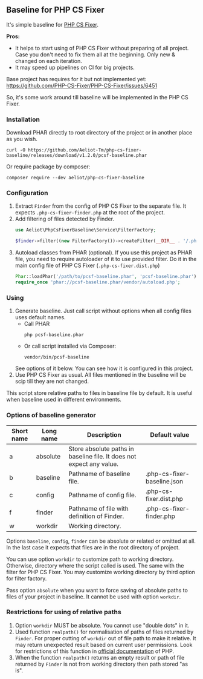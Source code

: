 ## Baseline for PHP CS Fixer

It's simple baseline for [PHP CS Fixer](https://github.com/PHP-CS-Fixer/PHP-CS-Fixer).

**Pros:**
- It helps to start using of PHP CS Fixer without preparing of all project.
  Case you don't need to fix them all at the beginning. Only new & changed on each iteration.
- It may speed up pipelines on CI for big projects.

Base project has requires for it but not implemented yet: https://github.com/PHP-CS-Fixer/PHP-CS-Fixer/issues/6451

So, it's some work around till baseline will be implemented in the PHP CS Fixer.

### Installation

Download PHAR directly to root directory of the project or in another place as you wish.
```shell
curl -O https://github.com/Aeliot-Tm/php-cs-fixer-baseline/releases/download/v1.2.0/pcsf-baseline.phar
```

Or require package by composer:
```shell
composer require --dev aeliot/php-cs-fixer-baseline
```

### Configuration

1. Extract `Finder` from the config of PHP CS Fixer to the separate file.
   It expects `.php-cs-fixer-finder.php` at the root of the project.
2. Add filtering of files detected by Finder.
   ```php
   use Aeliot\PhpCsFixerBaseline\Service\FilterFactory;

   $finder->filter((new FilterFactory())->createFilter(__DIR__ . '/.php-cs-fixer-baseline.json', $config));
   ```
3. Autoload classes from PHAR (optional).
   If you use this project as PHAR file, you need to require autoloader of it to use provided filter.
   Do it in the main config file of PHP CS Fixer (`.php-cs-fixer.dist.php`)
   ```php
   Phar::loadPhar('/path/to/pcsf-baseline.phar', 'pcsf-baseline.phar');
   require_once 'phar://pcsf-baseline.phar/vendor/autoload.php';
   ```

### Using
1. Generate baseline. Just call script without options when all config files uses default names.
   - Call PHAR
     ```shell
     php pcsf-baseline.phar
     ```
   - Or call script installed via Composer:
     ```shell
     vendor/bin/pcsf-baseline
     ```
   See options of it below. You can see how it is configured in this project.
2. Use PHP CS Fixer as usual. All files mentioned in the baseline will be scip till they are not changed.

This script store relative paths to files in baseline file by default. It is useful when baseline used
in different environments.

### Options of baseline generator

| Short name | Long name | Description                                                          | Default value               |
|------------|-----------|----------------------------------------------------------------------|-----------------------------|
| a          | absolute  | Store absolute paths in baseline file. It does not expect any value. |                             |
| b          | baseline  | Pathname of baseline file.                                           | .php-cs-fixer-baseline.json |
| c          | config    | Pathname of config file.                                             | .php-cs-fixer.dist.php      |
| f          | finder    | Pathname of file with definition of Finder.                          | .php-cs-fixer-finder.php    |
| w          | workdir   | Working directory.                                                   |                             |

Options `baseline`, `config`, `finder` can be absolute or related or omitted at all. In the last case it expects
that files are in the root directory of project.

You can use option `workdir` to customize path to working directory. Otherwise, directory where the script called
is used. The same with the filter for PHP CS Fixer. You may customize working directory by third option for
filter factory.

Pass option `absolute` when you want to force saving of absolute paths to files of your project in baseline.
It cannot be used with option `workdir`.

### Restrictions for using of relative paths
1. Option `workdir` MUST be absolute. You cannot use "double dots" in it.
2. Used function `realpath()` for normalisation of paths of files returned by `Finder`. For proper cutting of `workdir`
   out of file path to make it relative. It may return unexpected result based on current user permissions.
   Look for restrictions of this function in [official documentation](https://www.php.net/manual/en/function.realpath.php)
   of PHP.
3. When the function `realpath()` returns an empty result or path of file returned by `Finder` is not from working
   directory then path stored "as is".
